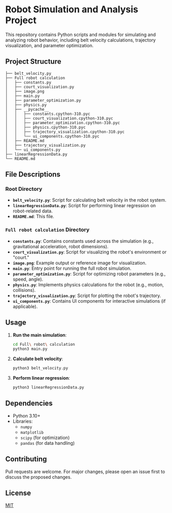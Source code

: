 # Robot Simulation and Analysis Project

This repository contains Python scripts and modules for simulating and analyzing robot behavior, including belt velocity calculations, trajectory visualization, and parameter optimization.

## Project Structure

```
├── belt_velocity.py
├── Full robot calculation
│   ├── constants.py
│   ├── court_visualization.py
│   ├── image.png
│   ├── main.py
│   ├── parameter_optimization.py
│   ├── physics.py
│   ├── __pycache__
│   │   ├── constants.cpython-310.pyc
│   │   ├── court_visualization.cpython-310.pyc
│   │   ├── parameter_optimization.cpython-310.pyc
│   │   ├── physics.cpython-310.pyc
│   │   ├── trajectory_visualization.cpython-310.pyc
│   │   └── ui_components.cpython-310.pyc
│   ├── README.md
│   ├── trajectory_visualization.py
│   └── ui_components.py
├── linearRegressionData.py
└── README.md
```

## File Descriptions

### Root Directory
- **`belt_velocity.py`**: Script for calculating belt velocity in the robot system.
- **`linearRegressionData.py`**: Script for performing linear regression on robot-related data.
- **`README.md`**: This file.

### `Full robot calculation` Directory
- **`constants.py`**: Contains constants used across the simulation (e.g., gravitational acceleration, robot dimensions).
- **`court_visualization.py`**: Script for visualizing the robot's environment or "court."
- **`image.png`**: Example output or reference image for visualization.
- **`main.py`**: Entry point for running the full robot simulation.
- **`parameter_optimization.py`**: Script for optimizing robot parameters (e.g., speed, angle).
- **`physics.py`**: Implements physics calculations for the robot (e.g., motion, collisions).
- **`trajectory_visualization.py`**: Script for plotting the robot's trajectory.
- **`ui_components.py`**: Contains UI components for interactive simulations (if applicable).

## Usage

1. **Run the main simulation**:
   ```bash
   cd Full\ robot\ calculation
   python3 main.py
   ```

2. **Calculate belt velocity**:
   ```bash
   python3 belt_velocity.py
   ```

3. **Perform linear regression**:
   ```bash
   python3 linearRegressionData.py
   ```

## Dependencies
- Python 3.10+
- Libraries:
  - `numpy`
  - `matplotlib`
  - `scipy` (for optimization)
  - `pandas` (for data handling)

## Contributing
Pull requests are welcome. For major changes, please open an issue first to discuss the proposed changes.

## License
[MIT](https://choosealicense.com/licenses/mit/)

